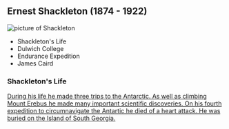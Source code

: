 <html>

<head>

<title> Ernest shackleton</title>
<link href="style/main.css" rel="stylesheet"
type="text/css"
</head>

<body>
<h2>Ernest Shackleton (1874 - 1922) </h2>

<img src="images/Shackletonicon.jpg" alt="picture of Shackleton"/>

<ul>
<li> Shackleton's Life</li>
<li> Dulwich College</li>
<li> Endurance Expedition</li>
<li> James Caird</li>
</ul>
<h3> Shackleton's Life </h3> 

<p> <a href="https://en.wikipedia.org/wiki/Ernest_Shackleton>Ernest Shackleton on Wikipedia>
Sir Ernest Shackleton</a> was an Anglo-Irish Antarctic explorer and is famous, principally, for leading the Imperial Trans-Antartic (Endurance) Expedition of 1914-16.</p>

<p> He was one of the principal figures of the period known as the Heroic Age of Antartic Exploration. Educated at Dulwich College and having ignored his father's wishes that he become a doctor he joined the merchant navy. Of many quotes one of his most famous is,"Difficulties are just things to overcome, after all." </p> 

<p> During his life he made three trips to the Antarctic. As well as climbing Mount Erebus he made many important scientific discoveries. On his fourth expedition to circumnavigate the Antartic he died of a heart attack. He was buried on the Island of South Georgia. </p>



</body>
</html>




